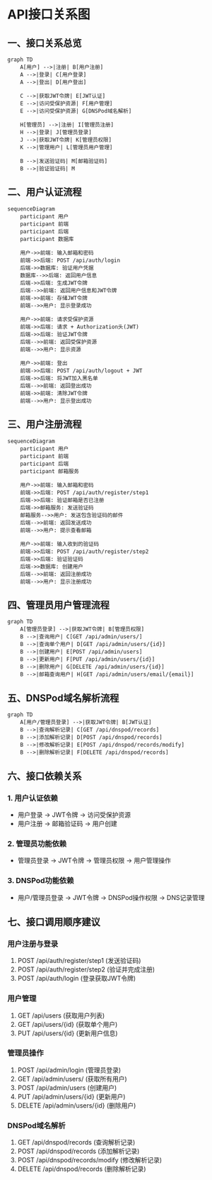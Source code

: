 # API接口关系图

## 一、接口关系总览

```mermaid
graph TD
    A[用户] -->|注册| B[用户注册]
    A -->|登录| C[用户登录]
    A -->|登出| D[用户登出]
    
    C -->|获取JWT令牌| E[JWT认证]
    E -->|访问受保护资源| F[用户管理]
    E -->|访问受保护资源| G[DNSPod域名解析]
    
    H[管理员] -->|注册| I[管理员注册]
    H -->|登录| J[管理员登录]
    J -->|获取JWT令牌| K[管理员权限]
    K -->|管理用户| L[管理员用户管理]
    
    B -->|发送验证码| M[邮箱验证码]
    B -->|验证验证码| M
```

## 二、用户认证流程

```mermaid
sequenceDiagram
    participant 用户
    participant 前端
    participant 后端
    participant 数据库
    
    用户->>前端: 输入邮箱和密码
    前端->>后端: POST /api/auth/login
    后端->>数据库: 验证用户凭据
    数据库-->>后端: 返回用户信息
    后端->>后端: 生成JWT令牌
    后端-->>前端: 返回用户信息和JWT令牌
    前端->>前端: 存储JWT令牌
    前端-->>用户: 显示登录成功
    
    用户->>前端: 请求受保护资源
    前端->>后端: 请求 + Authorization头(JWT)
    后端->>后端: 验证JWT令牌
    后端-->>前端: 返回受保护资源
    前端-->>用户: 显示资源
    
    用户->>前端: 登出
    前端->>后端: POST /api/auth/logout + JWT
    后端->>后端: 将JWT加入黑名单
    后端-->>前端: 返回登出成功
    前端->>前端: 清除JWT令牌
    前端-->>用户: 显示登出成功
```

## 三、用户注册流程

```mermaid
sequenceDiagram
    participant 用户
    participant 前端
    participant 后端
    participant 邮箱服务
    
    用户->>前端: 输入邮箱和密码
    前端->>后端: POST /api/auth/register/step1
    后端->>后端: 验证邮箱是否已注册
    后端->>邮箱服务: 发送验证码
    邮箱服务-->>用户: 发送包含验证码的邮件
    后端-->>前端: 返回发送成功
    前端-->>用户: 提示查看邮箱
    
    用户->>前端: 输入收到的验证码
    前端->>后端: POST /api/auth/register/step2
    后端->>后端: 验证验证码
    后端->>数据库: 创建用户
    后端-->>前端: 返回注册成功
    前端-->>用户: 显示注册成功
```

## 四、管理员用户管理流程

```mermaid
graph TD
    A[管理员登录] -->|获取JWT令牌| B[管理员权限]
    B -->|查询用户| C[GET /api/admin/users/]
    B -->|查询单个用户| D[GET /api/admin/users/{id}]
    B -->|创建用户| E[POST /api/admin/users]
    B -->|更新用户| F[PUT /api/admin/users/{id}]
    B -->|删除用户| G[DELETE /api/admin/users/{id}]
    B -->|邮箱查询用户| H[GET /api/admin/users/email/{email}]
```

## 五、DNSPod域名解析流程

```mermaid
graph TD
    A[用户/管理员登录] -->|获取JWT令牌| B[JWT认证]
    B -->|查询解析记录| C[GET /api/dnspod/records]
    B -->|添加解析记录| D[POST /api/dnspod/records]
    B -->|修改解析记录| E[POST /api/dnspod/records/modify]
    B -->|删除解析记录| F[DELETE /api/dnspod/records]
```

## 六、接口依赖关系

### 1. 用户认证依赖
- 用户登录 → JWT令牌 → 访问受保护资源
- 用户注册 → 邮箱验证码 → 用户创建

### 2. 管理员功能依赖
- 管理员登录 → JWT令牌 → 管理员权限 → 用户管理操作

### 3. DNSPod功能依赖
- 用户/管理员登录 → JWT令牌 → DNSPod操作权限 → DNS记录管理

## 七、接口调用顺序建议

### 用户注册与登录
1. POST /api/auth/register/step1 (发送验证码)
2. POST /api/auth/register/step2 (验证并完成注册)
3. POST /api/auth/login (登录获取JWT令牌)

### 用户管理
1. GET /api/users (获取用户列表)
2. GET /api/users/{id} (获取单个用户)
3. PUT /api/users/{id} (更新用户信息)

### 管理员操作
1. POST /api/admin/login (管理员登录)
2. GET /api/admin/users/ (获取所有用户)
3. POST /api/admin/users (创建用户)
4. PUT /api/admin/users/{id} (更新用户)
5. DELETE /api/admin/users/{id} (删除用户)

### DNSPod域名解析
1. GET /api/dnspod/records (查询解析记录)
2. POST /api/dnspod/records (添加解析记录)
3. POST /api/dnspod/records/modify (修改解析记录)
4. DELETE /api/dnspod/records (删除解析记录)